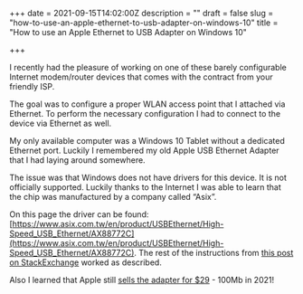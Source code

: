 +++
date = 2021-09-15T14:02:00Z
description = ""
draft = false
slug = "how-to-use-an-apple-ethernet-to-usb-adapter-on-windows-10"
title = "How to use an Apple Ethernet to USB Adapter on Windows 10"

+++


I recently had the pleasure of working on one of these barely configurable Internet modem/router devices that comes with the contract from your friendly ISP.

The goal was to configure a proper WLAN access point that I attached via Ethernet. To perform the necessary configuration I had to connect to the device via Ethernet as well.

My only available computer was a Windows 10 Tablet without a dedicated Ethernet port. Luckily I remembered my old Apple USB Ethernet Adapter that I had laying around somewhere.

The issue was that Windows does not have drivers for this device. It is not officially supported. Luckily thanks to the Internet I was able to learn that the chip was manufactured by a company called “Asix”.

On this page the driver can be found: [https://www.asix.com.tw/en/product/USBEthernet/High-Speed_USB_Ethernet/AX88772C](https://www.asix.com.tw/en/product/USBEthernet/High-Speed_USB_Ethernet/AX88772C). The rest of the instructions from [this post on StackExchange](https://superuser.com/a/1004710) worked as described.

Also I learned that Apple still [sells the adapter for $29](https://www.apple.com/shop/product/MC704LL/A/apple-usb-ethernet-adapter) - 100Mb in 2021!
